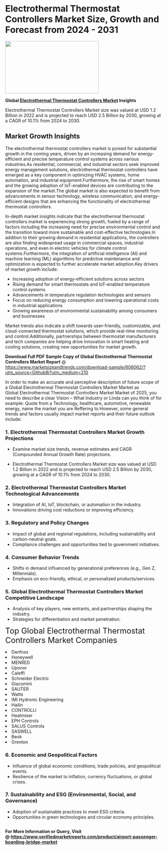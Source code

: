 <H1>Electrothermal Thermostat Controllers Market Size, Growth and Forecast from 2024 - 2031</H1><img class="aligncenter size-medium wp-image-584254" src="https://thirdeyenews.in/wp-content/uploads/2024/09/Global-Market-Research-300x168.jpeg" alt="" width="300" height="168" /><p><strong>Global&nbsp;<a href="https://www.marketsizeandtrends.com/download-sample/606062/?utm_source=Github8j?utm_medium=210">Electrothermal Thermostat Controllers Market</a> Insights</strong></p><p>Electrothermal Thermostat Controllers Market size was valued at USD 1.2 Billion in 2022 and is projected to reach USD 2.5 Billion by 2030, growing at a CAGR of 10.1% from 2024 to 2030.</p><p><h2>Market Growth Insights</h2> <p>The electrothermal thermostat controllers market is poised for substantial growth in the coming years, driven by an increasing demand for energy-efficient and precise temperature control systems across various industries.As residential, commercial, and industrial sectors seek improved energy management solutions, electrothermal thermostat controllers have emerged as a key component in optimizing HVAC systems, home automation, and industrial equipment.Furthermore, the rise of smart homes and the growing adoption of IoT-enabled devices are contributing to the expansion of the market.The global market is also expected to benefit from advancements in sensor technology, wireless communication, and energy-efficient designs that are enhancing the functionality of electrothermal thermostat controllers.</p> <p>In-depth market insights indicate that the electrothermal thermostat controllers market is experiencing strong growth, fueled by a range of factors including the increasing need for precise environmental control and the transition toward more sustainable and cost-effective technologies.In addition to their growing demand in residential applications, the controllers are also finding widespread usage in commercial spaces, industrial operations, and even in electric vehicles for climate control systems.Furthermore, the integration of artificial intelligence (AI) and machine learning (ML) algorithms for predictive maintenance and optimization is expected to further accelerate market adoption.Key drivers of market growth include: <ul> <li>Increasing adoption of energy-efficient solutions across sectors</li> <li>Rising demand for smart thermostats and IoT-enabled temperature control systems</li> <li>Advancements in temperature regulation technologies and sensors</li> <li>Focus on reducing energy consumption and lowering operational costs in industrial applications</li> <li>Growing awareness of environmental sustainability among consumers and businesses</li> </ul> Market trends also indicate a shift towards user-friendly, customizable, and cloud-connected thermostat solutions, which provide real-time monitoring and control.Additionally, partnerships between thermostat manufacturers and tech companies are helping drive innovation in smart heating and cooling solutions, creating new opportunities for market growth.</p> <p><span class=""><strong>Download Full PDF Sample Copy of Global Electrothermal Thermostat Controllers Market Report</strong> @ <a href="https://www.marketsizeandtrends.com/download-sample/606062/?utm_source=Github8j?utm_medium=210" target="_blank">https://www.marketsizeandtrends.com/download-sample/606062/?utm_source=Github8j?utm_medium=210</a></span></p><p>In order to make an accurate and perceptive description of future scope of a Global&nbsp;Electrothermal Thermostat Controllers Market Market as Global&nbsp;Electrothermal Thermostat Controllers Market Market of 2025, you need to describe a clear Vision &ndash; What Industry or Linda can you think of for example: Quote from a Technology, healthcare, automotive, renewable energy, name the market you are Reffering to.However, some general trends and factors usually impact market reports and their future outlook include:</p><h3>1.&nbsp;<strong>Electrothermal Thermostat Controllers Market Growth Projections</strong></h3><ul><li>Examine market size trends, revenue estimates and CAGR (Compounded Annual Growth Rate) projections.</li><li><p>Electrothermal Thermostat Controllers Market size was valued at USD 1.2 Billion in 2022 and is projected to reach USD 2.5 Billion by 2030, growing at a CAGR of 10.1% from 2024 to 2030.</p></li></ul><h3>2.&nbsp;<strong>Electrothermal Thermostat Controllers Market Technological Advancements</strong></h3><ul><li>Integration of AI, IoT, blockchain, or automation in the industry.</li><li>Innovations driving cost reductions or improving efficiency.</li></ul><h3>3.&nbsp;<strong>Regulatory and Policy Changes</strong></h3><ul><li>Impact of global and regional regulations, including sustainability and carbon-neutral goals.</li><li>Compliance challenges and opportunities tied to government initiatives.</li></ul><h3>4.&nbsp;<strong>Consumer Behavior Trends</strong></h3><ul><li>Shifts in demand influenced by generational preferences (e.g., Gen Z, Millennials).</li><li>Emphasis on eco-friendly, ethical, or personalized products/services.</li></ul><h3>5.&nbsp;<strong>Global Electrothermal Thermostat Controllers Market Competitive Landscape</strong></h3><ul><li>Analysis of key players, new entrants, and partnerships shaping the industry.</li><li>Strategies for differentiation and market penetration.</li></ul><p data-pm-slice="1 1 []"><span style="color: inherit; font-family: inherit; font-size: 25px;">Top Global Electrothermal Thermostat Controllers Market Companies</span></p><div class="" data-test-id=""><p><li>Danfoss</li><li> Honeywell</li><li> MENRED</li><li> Uponor</li><li> Caleffi</li><li> Schneider Electric</li><li> Giacomini</li><li> SAUTER</li><li> Watts</li><li> IMI Hydronic Engineering</li><li> Hailin</li><li> CONTROLLI</li><li> Heatmiser</li><li> EPH Controls</li><li> SALUS Controls</li><li> SASWELL</li><li> Beok</li><li> Grenton</li></p></div><h3>6.&nbsp;<strong>Economic and Geopolitical Factors</strong></h3><ul><li>Influence of global economic conditions, trade policies, and geopolitical events.</li><li>Resilience of the market to inflation, currency fluctuations, or global crises.</li></ul><h3>7.&nbsp;<strong>Sustainability and ESG (Environmental, Social, and Governance)</strong></h3><ul><li>Adoption of sustainable practices to meet ESG criteria.</li><li>Opportunities in green technologies and circular economy principles.</li></ul><h2><strong style="font-size: 14px;">For More Information or Query, Visit @&nbsp;</strong><a style="background-color: #ffffff; font-size: 14px;" href="https://www.marketsizeandtrends.com/report/electrothermal-thermostat-controllers-market/" target="_blank">https://www.verifiedmarketreports.com/product/airport-passenger-boarding-bridge-market</a></h2>